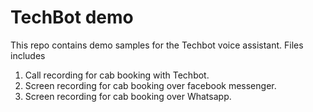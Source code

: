 # TechBot demo
This repo contains demo samples for the Techbot voice assistant. Files includes
1. Call recording for cab booking with Techbot.
2. Screen recording for cab booking over facebook messenger.
3. Screen recording for cab booking over Whatsapp.
